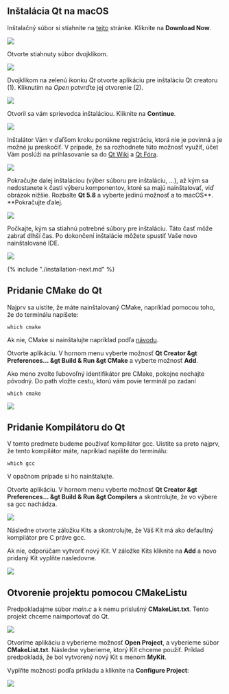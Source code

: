 ## Inštalácia Qt na macOS

Inštalačný súbor si stiahnite na [tejto](https://www.qt.io/download-open-source/) stránke. Kliknite na **Download Now**.

![](../assets/OSX_install0.jpg)

Otvorte stiahnuty súbor dvojklikom.

![](../assets/OSX_install1.jpg)

Dvojklikom na zelenú ikonku _Qt_ otvorte aplikáciu pre inštaláciu Qt creatoru \(1\). Kliknutím na _Open_ potvrďte jej otvorenie \(2\).

![](../assets/OSX_install2.jpg)

Otvoril sa vám sprievodca inštaláciou. Kliknite na **Continue**.

![](../assets/OSX_install3.jpg)

Inštalátor Vám v ďaľšom kroku ponúkne registráciu, ktorá nie je povinná a je možné ju preskočiť. V prípade, že sa rozhodnete túto možnosť využiť, účet Vám poslúži na prihlasovanie sa do [Qt Wiki](https://www.gitbook.com/book/matust/pb071-tutorials/edit#) a [Qt Fóra](https://www.gitbook.com/book/matust/pb071-tutorials/edit#).

![](../assets/OSX_install4.jpg)

Pokračujte dalej inštaláciou \(výber súboru pre inštaláciu, ...\), až kým sa nedostanete k časti výberu komponentov, ktoré sa majú nainštalovať, viď obrázok nižšie. Rozbalte **Qt 5.8** a vyberte jedinú možnosť a to macOS**. **Pokračujte ďalej.

![](../assets/OSX_install5.png)

Počkajte, kým sa stiahnú potrebné súbory pre inštaláciu. Táto časť môže zabrať dlhší čas. Po dokončení inštalácie môžete spustiť Vaše novo nainštalované IDE.

![](../assets/OSX_install6.jpg)

{% include "./installation-next.md" %}

## Pridanie CMake do Qt

Najprv sa uistite, že máte nainštalovaný CMake, napríklad pomocou toho, že do terminálu napíšete:

```terminal
which cmake
```
Ak nie, CMake si nainštalujte napríklad podľa [návodu](/cmake/installation-macos.md).

Otvorte aplikáciu. V hornom menu vyberte možnosť **Qt Creator &gt Preferences... &gt Build & Run &gt CMake** a vyberte možnosť **Add**.

Ako meno zvolte ľubovoľný identifikátor pre CMake, pokojne nechajte pôvodný. Do path vložte cestu, ktorú vám povie terminál po zadaní 

```terminal
which cmake
```

![](../assets/CmakeQtOsx3.jpg)


## Pridanie Kompilátoru do Qt

V tomto predmete budeme používať kompilátor gcc. Uistite sa preto najprv, že tento kompilátor máte, napríklad napíšte do terminálu:

```terminal
which gcc
```
V opačnom prípade si ho nainštalujte.

Otvorte aplikáciu. V hornom menu vyberte možnosť **Qt Creator &gt Preferences... &gt Build & Run &gt Compilers** a skontrolujte, že vo výbere sa gcc nachádza.

![](../assets/CmakeQtOsx2.jpg)

Následne otvorte záložku Kits a skontrolujte, že Váš Kit má ako defaultný kompilátor pre C práve gcc.

Ak nie, odporúčam vytvoriť nový Kit. V záložke Kits kliknite na **Add** a novo pridaný Kit vyplňte nasledovne.

![](../assets/CmakeQtOsx4.jpg)


## Otvorenie projektu pomocou CMakeListu

Predpokladajme súbor _main.c_ a k nemu príslušný **CMakeList.txt**. Tento projekt chceme naimportovať do Qt.

![](../assets/CmakeQtOsx.png)

Otvoríme aplikáciu a vyberieme možnosť **Open Project**, a vyberieme súbor **CMakeList.txt**.
Následne vyberieme, ktorý Kit chceme použiť. Príklad predpokladá, že bol vytvorený nový Kit s menom **MyKit**.

Vyplňte možnosti podľa príkladu a kliknite na **Configure Project**:

![](../assets/CmakeQtOsx5.jpg)


